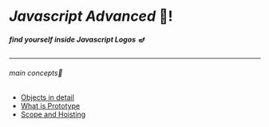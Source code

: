 # _Javascript Advanced_ 💜!
##### find yourself inside Javascript Logos 🪔

---

###### main concepts📖

- [Objects in detail](https://github.com/Syaw0/advanced-js/blob/master/src/ObjectIndetail.md)
- [What is Prototype](https://github.com/Syaw0/advanced-js/blob/master/src/prototype.md)
- [Scope and Hoisting](https://github.com/Syaw0/advanced-js/blob/master/src/ScopeAndHoisting.md)
